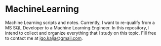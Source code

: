 # MachineLearning
Machine Learning scripts and notes.
Currently, I want to re-qualify from a MS SQL Developer to a Machine Learning Engineer. In this repository, I intend to collect and organize everything that I study on this topic.
Fill free to contact me at igo.kalja@gmail.com.
